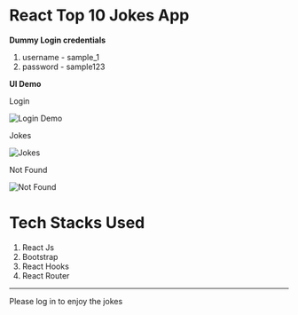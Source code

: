 # React Top 10 Jokes App

**Dummy Login credentials**

1. username - sample_1
2. password - sample123

**UI Demo**

Login

![Login Demo](https://res.cloudinary.com/diuvnny8c/image/upload/v1710385760/Screenshot_371_nhgrpj.png)

Jokes

![Jokes](https://res.cloudinary.com/diuvnny8c/image/upload/v1710385761/Screenshot_372_gvjp8h.png)

Not Found

![Not Found](https://res.cloudinary.com/diuvnny8c/image/upload/v1710385966/Screenshot_373_jvjoz8.png)

# Tech Stacks Used

1. React Js
2. Bootstrap
3. React Hooks
4. React Router

---

Please log in to enjoy the jokes
